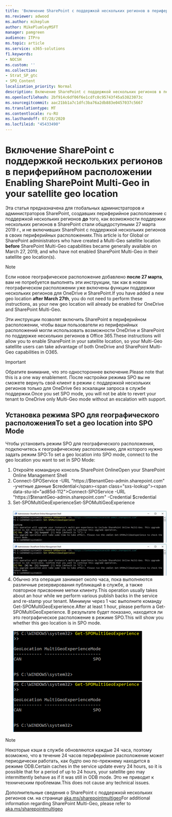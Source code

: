```yaml
---
title: 'Включение SharePoint c поддержкой нескольких регионов в периферийном расположении '
ms.reviewer: adwood
ms.author: mikeplum
author: MikePlumleyMSFT
manager: pamgreen
audience: ITPro
ms.topic: article
ms.service: o365-solutions
f1.keywords:
- NOCSH
ms.custom: ''
ms.collection:
- Strat_SP_gtc
- SPO_Content
localization_priority: Normal
description: Включение SharePoint c поддержкой нескольких регионов в периферийном расположении.
ms.openlocfilehash: 2bf914c6df06f6e1cdfc8c95743f45a53823073c
ms.sourcegitcommit: aac21bb1a7c1dfc3ba76a2db883e0457037c5667
ms.translationtype: MT
ms.contentlocale: ru-RU
ms.lasthandoff: 07/28/2020
ms.locfileid: "45433490"
---
```

# <a name="enabling-sharepoint-multi-geo-in-your-satellite-geo-location"></a><span data-ttu-id="ad85d-103">Включение SharePoint c поддержкой нескольких регионов в периферийном расположении </span><span class="sxs-lookup"><span data-stu-id="ad85d-103">Enabling SharePoint Multi-Geo in your satellite geo location</span></span>

<span data-ttu-id="ad85d-104">Эта статья предназначена для глобальных администраторов и администраторов SharePoint, создавших периферийное расположение с поддержкой нескольких регионов **до** того, как возможности поддержки нескольких регионов в SharePoint стали общедоступными 27 марта 2019 г., и не включивших SharePoint с поддержкой нескольких регионов в своих периферийных расположениях.</span><span class="sxs-lookup"><span data-stu-id="ad85d-104">This article is for Global or SharePoint administrators who have created a Multi-Geo satellite location **before** SharePoint Multi-Geo capabilities became generally available on March 27, 2019, and who have not enabled SharePoint Multi-Geo in their satellite geo location(s).</span></span> 

>[!Note]
><span data-ttu-id="ad85d-105">Если новое географическое расположение добавлено **после 27 марта**, вам не потребуется выполнять эти инструкции, так как в новом географическом расположении уже включены функции поддержки нескольких регионов для OneDrive и SharePoint.</span><span class="sxs-lookup"><span data-stu-id="ad85d-105">If you have added a new geo location **after March 27th**, you do not need to perform these instructions, as your new geo location will already be enabled for OneDrive and SharePoint Multi-Geo.</span></span>

<span data-ttu-id="ad85d-106">Эти инструкции позволят включить SharePoint в периферийном расположении, чтобы ваши пользователи из периферийных расположений могли использовать возможности OneDrive и SharePoint по поддержке нескольких регионов в Office 365.</span><span class="sxs-lookup"><span data-stu-id="ad85d-106">These instructions will allow you to enable SharePoint in your satellite location, so your Multi-Geo satellite users can take advantage of both OneDrive and SharePoint Multi-Geo capabilities in O365.</span></span> 

>[!IMPORTANT]
><span data-ttu-id="ad85d-107">Обратите внимание, что это одностороннее включение.</span><span class="sxs-lookup"><span data-stu-id="ad85d-107">Please note that this is a one way enablement.</span></span> <span data-ttu-id="ad85d-108">После настройки режима SPO вы не сможете вернуть свой клиент в режим с поддержкой нескольких регионов только для OneDrive без эскалации запроса в службе поддержки.</span><span class="sxs-lookup"><span data-stu-id="ad85d-108">Once you set SPO mode, you will not be able to revert your tenant to OneDrive only Multi-Geo mode without an escalation with support.</span></span> 

## <a name="to-set-a-geo-location-into-spo-mode"></a><span data-ttu-id="ad85d-109">Установка режима SPO для географического расположения</span><span class="sxs-lookup"><span data-stu-id="ad85d-109">To set a geo location into SPO Mode</span></span>

<span data-ttu-id="ad85d-110">Чтобы установить режим SPO для географического расположения, подключитесь к географическому расположению, для которого нужно задать режим SPO:</span><span class="sxs-lookup"><span data-stu-id="ad85d-110">To set a geo location into SPO mode, connect to the geo location you want to set in SPO Mode:</span></span>

1.  <span data-ttu-id="ad85d-111">Откройте командную консоль SharePoint Online</span><span class="sxs-lookup"><span data-stu-id="ad85d-111">Open your SharePoint Online Management Shell</span></span> 
2.  <span data-ttu-id="ad85d-112">Connect-SPOService -URL "https://$tenantGeo-admin.sharepoint.com" -учетные данные $credential</span><span class="sxs-lookup"><span data-stu-id="ad85d-112">Connect-SPOService -URL "https://$tenantGeo-admin.sharepoint.com" -Credential $credential</span></span>
3.  <span data-ttu-id="ad85d-113">Set-SPOMultiGeoExperience</span><span class="sxs-lookup"><span data-stu-id="ad85d-113">Set-SPOMultiGeoExperience</span></span></br></br>
<span data-ttu-id="ad85d-114">![Set-SPOMultiGeoExperience](media/Set-SPO-MultiGeo.jpg)</span><span class="sxs-lookup"><span data-stu-id="ad85d-114">![Set-SPOMultiGeoExperience](media/Set-SPO-MultiGeo.jpg)</span></span>
4.  <span data-ttu-id="ad85d-115">Обычно эта операция занимает около часа, пока выполняются различные резервирования публикаций в службе, а также повторное присвоение метки клиенту.</span><span class="sxs-lookup"><span data-stu-id="ad85d-115">This operation usually takes about an hour while we perform various publish backs in the service and re-stamp your tenant.</span></span> <span data-ttu-id="ad85d-116">Минимум через 1 час выполните команду Get-SPOMultiGeoExperience.</span><span class="sxs-lookup"><span data-stu-id="ad85d-116">After at least 1 hour, please perform a Get-SPOMultiGeoExperience.</span></span>  <span data-ttu-id="ad85d-117">В результате будет показано, находится ли это географическое расположение в режиме SPO.</span><span class="sxs-lookup"><span data-stu-id="ad85d-117">This will show you whether this geo location is in SPO mode.</span></span></br></br>
<span data-ttu-id="ad85d-118">![Set-SPOMultiGeoExperience](media/Get-SPO-MultiGeo.jpg)</span><span class="sxs-lookup"><span data-stu-id="ad85d-118">![Set-SPOMultiGeoExperience](media/Get-SPO-MultiGeo.jpg)</span></span>

 
 
 
>[!Note]
><span data-ttu-id="ad85d-119">Некоторые кэши в службе обновляются каждые 24 часа, поэтому возможно, что в течение 24 часов периферийное расположение может периодически работать, как будто оно по-прежнему находится в режиме ODB.</span><span class="sxs-lookup"><span data-stu-id="ad85d-119">Certain caches in the service update every 24 hours, so it is possible that for a period of up to 24 hours, your satellite geo may intermittently behave as if it was still in ODB mode.</span></span> <span data-ttu-id="ad85d-120">Это не приводит к техническим проблемам.</span><span class="sxs-lookup"><span data-stu-id="ad85d-120">This does not cause any technical issues.</span></span> 
 
<span data-ttu-id="ad85d-121">Дополнительные сведения о SharePoint с поддержкой нескольких регионов см. на странице [aka.ms/sharepointmultigeo](https://docs.microsoft.com/office365/enterprise/multi-geo-capabilities-in-onedrive-and-sharepoint-online-in-office-365)</span><span class="sxs-lookup"><span data-stu-id="ad85d-121">For additional information regarding SharePoint Multi-Geo, please refer to [aka.ms/sharepointmultigeo](https://docs.microsoft.com/office365/enterprise/multi-geo-capabilities-in-onedrive-and-sharepoint-online-in-office-365)</span></span>


